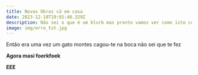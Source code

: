 ```yaml
---
title: Novas Obras cá em casa
date: 2023-12-18T19:01:48.329Z
description: Não sei o que é um blurb mas pronto vamos ver como isto corre
image: img/erro_tst.jpg
---
```

Então era uma vez um gato montes cagou-te na boca não sei que te fez

**Agora masi foerkfoek**

**EEE**[](GGGG)